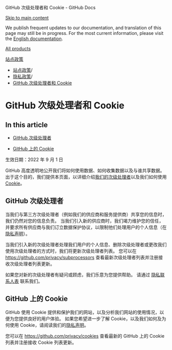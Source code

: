 GitHub 次级处理者和 Cookie - GitHub Docs

[Skip to main content](#main-content)

We publish frequent updates to our documentation, and translation of this page may still be in progress. For the most current information, please visit the [English documentation](/en).

[All products](/zh)

[站点政策](/zh/site-policy)

* [站点政策](/zh/site-policy)/
* [隐私政策](/zh/site-policy/privacy-policies)/
* [GitHub 次级处理者和 Cookie](/zh/site-policy/privacy-policies/github-subprocessors-and-cookies)

GitHub 次级处理者和 Cookie
==========

In this article
----------

* [GitHub 次级处理者](#github-subprocessors)

* [GitHub 上的 Cookie](#cookies-on-github)

生效日期：2022 年 9 月 1 日

GitHub 高度透明地公开我们将如何使用数据、如何收集数据以及与谁共享数据。 出于这个目的，我们提供本页面，以详细介绍[我们的次级处理者](#github-subprocessors)以及我们如何使用 [Cookie](#cookies-on-github)。

[](#github-subprocessors)GitHub 次级处理者
----------

当我们与第三方次级处理者（例如我们的供应商和服务提供商）共享您的信息时，我们仍然对您的信息负责。 当我们引入新的供应商时，我们竭力维护您的信任，并要求所有供应商与我们订立数据保护协议，以限制他们处理用户的个人信息（在 [隐私声明](/zh/articles/github-privacy-statement)）。

当我们引入新的次级处理者处理我们用户的个人信息、删除次级处理者或更改我们使用次级处理者的方式时，我们将更新次级处理者列表。 您可以在 <https://github.com/privacy/subprocessors> 查看最新次级处理者列表并注册接收次级处理者列表更新。

如果您对新的次级处理者有疑问或顾虑，我们乐意为您提供帮助。 请通过 [隐私联系人表](https://github.com/contact/privacy) 联系我们。

[](#cookies-on-github)GitHub 上的 Cookie
----------

GitHub 使用 Cookie 提供和保护我们的网站，以及分析我们网站的使用情况，以便为您提供良好的用户体验。 如果您希望进一步了解 Cookie，以及我们如何及为何使用 Cookie，请阅读我们的[隐私声明](/zh/github/site-policy/github-privacy-statement#our-use-of-cookies-and-tracking)。

您可以在 <https://github.com/privacy/cookies> 查看最新的 GitHub 上的 Cookie 列表并注册接收 Cookie 列表更新。
